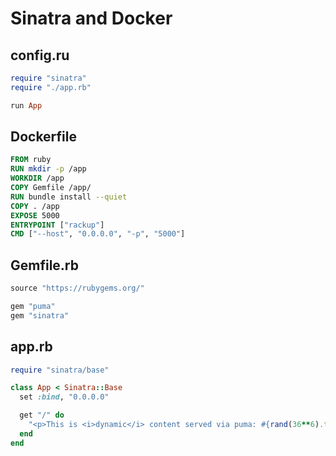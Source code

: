 # Sinatra and Docker

## config.ru

```ruby
require "sinatra"
require "./app.rb"

run App
```

## Dockerfile

```dockerfile
FROM ruby
RUN mkdir -p /app
WORKDIR /app
COPY Gemfile /app/
RUN bundle install --quiet
COPY . /app
EXPOSE 5000
ENTRYPOINT ["rackup"]
CMD ["--host", "0.0.0.0", "-p", "5000"]
```

## Gemfile.rb

```ruby
source "https://rubygems.org/"

gem "puma"
gem "sinatra"
```

## app.rb

```ruby
require "sinatra/base"

class App < Sinatra::Base
  set :bind, "0.0.0.0"

  get "/" do
    "<p>This is <i>dynamic</i> content served via puma: #{rand(36**6).to_s(36)}"
  end
end
```

